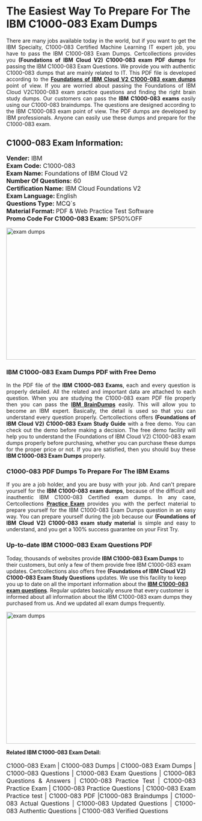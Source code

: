 <h1>The Easiest Way To Prepare For The IBM C1000-083 Exam Dumps</h1> <p style="text-align:justify">There are many jobs available today in the world, but if you want to get the IBM Specialty, C1000-083 Certified Machine Learning IT expert job, you have to pass the IBM C1000-083 Exam Dumps. Certcollections provides you <strong>(Foundations of IBM Cloud V2) C1000-083 exam PDF dumps</strong> for passing the IBM C1000-083 Exam Questions. We provide you with authentic C1000-083 dumps that are mainly related to IT. This PDF file is developed according to the <a href="https://www.certsofficial.com/ibm/c1000-083-questions"><strong>Foundations of IBM Cloud V2 C1000-083 exam dumps</strong></a> point of view. If you are worried about passing the Foundations of IBM Cloud V2C1000-083 exam practice questions and finding the right brain study dumps. Our customers can pass the <strong>IBM C1000-083 exams </strong>easily using our C1000-083 braindumps. The questions are designed according to the IBM C1000-083 exam point of view. The PDF dumps are developed by IBM professionals. Anyone can easily use these dumps and prepare for the C1000-083 exam.</p> <h2><strong>C1000-083 Exam Information:</strong></h2> <p><span style="font-size:16px"><strong>Vender:</strong> IBM<br /> <strong>Exam Code:</strong> C1000-083<br /> <strong>Exam Name:</strong> Foundations of IBM Cloud V2<br /> <strong>Number Of Questions:</strong> 60<br /> <strong>Certification Name:</strong> IBM Cloud Foundations V2<br /> <strong>Exam Language: </strong>English<br /> <strong>Questions Type:</strong> MCQ`s<br /> <strong>Material Format: </strong>PDF & Web Practice Test Software<br /> <strong>Promo Code For C1000-083 Exam:</strong> SP50%OFF</span></p> <p><a href="https://www.certsofficial.com/ibm/c1000-083-questions" rel="no-follow"><img alt="exam dumps" src="https://www.certcollections.com/uploads/content/certsofficial.jpg" style="height:350px; width:750px" /></a></p> <h3><strong>IBM C1000-083 Exam Dumps PDF with Free Demo</strong></h3> <p style="text-align:justify">In the PDF file of the <strong>IBM C1000-083 Exams</strong>, each and every question is properly detailed. All the related and important data are attached to each question. When you are studying the C1000-083 exam PDF file properly then you can pass the <a href="https://www.certsofficial.com/ibm-dumps"><strong>IBM BrainDumps</strong></a> easily. This will allow you to become an IBM expert. Basically, the detail is used so that you can understand every question properly. Certcollections offers <strong>(Foundations of IBM Cloud V2) C1000-083 Exam Study Guide</strong> with a free demo. You can check out the demo before making a decision. The free demo facility will help you to understand the (Foundations of IBM Cloud V2) C1000-083 exam dumps properly before purchasing, whether you can purchase these dumps for the proper price or not. If you are satisfied, then you should buy these <strong>IBM C1000-083 Exam Dumps</strong> properly.</p> <h3><strong>C1000-083 PDF Dumps To Prepare For The IBM Exams</strong></h3> <p style="text-align:justify">If you are a job holder, and you are busy with your job. And can't prepare yourself for the <strong>IBM C1000-083 exam dumps</strong>, because of the difficult and inauthentic IBM C1000-083 Certified exam dumps. In any case, Certcollections <strong><a href="https://www.certsofficial.com/">Practice Exam</a></strong> provides you with the perfect material to prepare yourself for the IBM C1000-083 Exam Dumps question in an easy way. You can prepare yourself during the job because our <strong>(Foundations of IBM Cloud V2) C1000-083 exam study material</strong> is simple and easy to understand, and you get a 100% success guarantee on your First Try.</p> <h3><strong>Up-to-date IBM C1000-083 Exam Questions PDF</strong></h3> <p>Today, thousands of websites provide <strong>IBM C1000-083 Exam Dumps</strong> to their customers, but only a few of them provide free IBM C1000-083 exam updates. Certcollections also offers free <strong>(Foundations of IBM Cloud V2) C1000-083 Exam Study Questions</strong> updates. We use this facility to keep you up to date on all the important information about the <a href="https://www.certsofficial.com/ibm/c1000-083-questions"><strong>IBM C1000-083 exam questions</strong></a>. Regular updates basically ensure that every customer is informed about all information about the IBM C1000-083 exam dumps they purchased from us. And we updated all exam dumps frequently.</p> <p><a href="https://www.certsofficial.com/ibm/c1000-083-questions"><img alt="exam dumps " src="https://www.certcollections.com/uploads/content/certsofficial2.jpg" style="height:350px; width:750px" /></a></p> <p style="text-align:justify"><span style="font-size:14px"><strong>Related IBM C1000-083 Exam Detail:</strong></span><br /> <br /> <span style="font-size:16px">C1000-083 Exam | C1000-083 Dumps | C1000-083 Exam Dumps | C1000-083 Questions | C1000-083 Exam Questions | C1000-083 Questions & Answers | C1000-083 Practice Test | C1000-083 Practice Exam | C1000-083 Practice Questions | C1000-083 Exam Practice test | C1000-083 PDF |C1000-083 Braindumps | C1000-083 Actual Questions | C1000-083 Updated Questions | C1000-083 Authentic Questions | C1000-083 Verified Questions</span></p>
